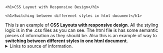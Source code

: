     <h1>CSS Layout with Responsive Design</h1>

    <h1>Switching between differenet styles in html document</h1>

<main>
This is an example of <strong>CSS Layouts with responsive design</strong>. 
All the styling logic is in the .css files as you can see. 
The html file is has some semantic pieces of information as they should be. 
Also this is an example of way to <strong>switching between different styles in one html document</strong>. 
</main>
    
<footer>
<section>
     <details>
      <summary>Links to source of information.</summary>
        <a href="http://www.thesitewizard.com/javascripts/cookies.shtml">more info</a>
        <a href="http://www.thesitewizard.com/css/switch-alternate-css-styles.shtml">more     info</a>
        <a href="http://www.thesitewizard.com/javascripts/change-style-sheets.shtml">more     info</a>
    </details>
</section>
<footer>